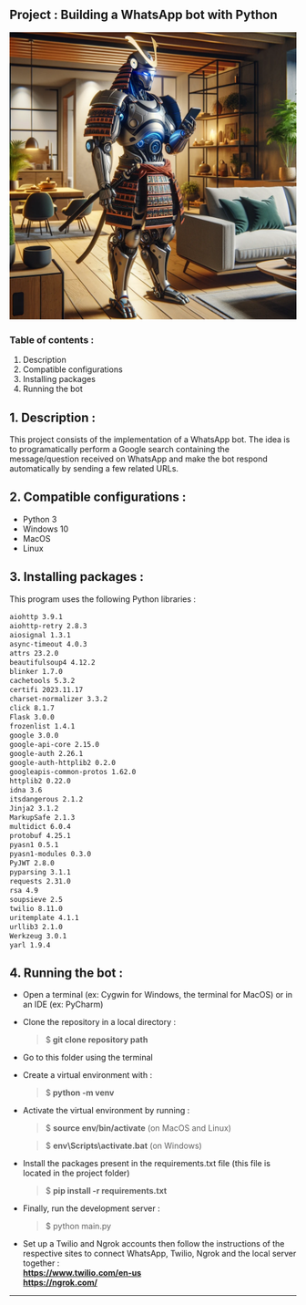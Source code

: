 ## Project : Building a WhatsApp bot with Python

<p>
  <img src="pictures/whatsapp-bot-image-samurai.png" />
</p>

### Table of contents :

1. Description
2. Compatible configurations
3. Installing packages
4. Running the bot

## 1. Description :

This project consists of the implementation of a WhatsApp bot. The idea is to programatically
perform a Google search containing the message/question received on WhatsApp and make the bot
respond automatically by sending a few related URLs.

## 2. Compatible configurations :

* Python 3
* Windows 10
* MacOS
* Linux

## 3. Installing packages :
This program uses the following Python libraries :

```
aiohttp 3.9.1
aiohttp-retry 2.8.3
aiosignal 1.3.1
async-timeout 4.0.3
attrs 23.2.0
beautifulsoup4 4.12.2
blinker 1.7.0
cachetools 5.3.2
certifi 2023.11.17
charset-normalizer 3.3.2
click 8.1.7
Flask 3.0.0
frozenlist 1.4.1
google 3.0.0
google-api-core 2.15.0
google-auth 2.26.1
google-auth-httplib2 0.2.0
googleapis-common-protos 1.62.0
httplib2 0.22.0
idna 3.6
itsdangerous 2.1.2
Jinja2 3.1.2
MarkupSafe 2.1.3
multidict 6.0.4
protobuf 4.25.1
pyasn1 0.5.1
pyasn1-modules 0.3.0
PyJWT 2.8.0
pyparsing 3.1.1
requests 2.31.0
rsa 4.9
soupsieve 2.5
twilio 8.11.0
uritemplate 4.1.1
urllib3 2.1.0
Werkzeug 3.0.1
yarl 1.9.4

```

## 4. Running the bot :

  * Open a terminal (ex: Cygwin for Windows, the terminal for MacOS) or in an IDE (ex: PyCharm)
  * Clone the repository in a local directory :
    > $<b> git clone repository path</b> 
  * Go to this folder using the terminal
  * Create a virtual environment with :
    > $<b> python -m venv <name of the environment></b> 
  * Activate the virtual environment by running :
    > $ <b>source env/bin/activate</b>  (on MacOS and Linux)
  
    > $ <b>env\Scripts\activate.bat</b> (on Windows)
  * Install the packages present in the requirements.txt file
(this file is located in the project folder) 
    > $ <b>pip install -r requirements.txt</b> 
  * Finally, run the development server :
    > $ python main.py
  * Set up a Twilio and Ngrok accounts then follow the instructions of the respective
sites to connect WhatsApp, Twilio, Ngrok and the local server together :\
    **https://www.twilio.com/en-us** \
    **https://ngrok.com/**
---